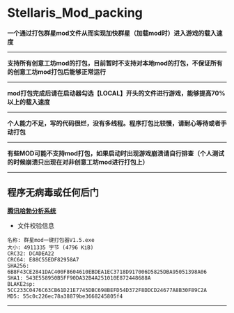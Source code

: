 # Stellaris_Mod_packing
**一个通过打包群星mod文件从而实现加快群星（加载mod时）进入游戏的载入速度**
***
**支持所有创意工坊mod的打包，目前暂时不支持对本地mod的打包，不保证所有的创意工坊mod打包后能够正常运行**
***
**mod打包完成后请在启动器勾选【LOCAL】开头的文件进行游戏，能够提高70%以上的载入速度**
***
**个人能力不足，写的代码很烂，没有多线程。程序打包比较慢，请耐心等待或者手动打包**
***
**有些MOD可能不支持mod打包，如果启动时出现游戏崩溃请自行排查（个人测试的时候崩溃只出现在对非创意工坊mod进行打包上）**
***
## 程序无病毒或任何后门
**[腾讯哈勃分析系统](https://habo.qq.com/file/showdetail?md5=55c0c226ec78a38879be3668245805f4&pk=ADcGYl1oB2YIPVs9U2A%3D)**
- 文件校验信息
```
名称: 群星mod一键打包器V1.5.exe
大小: 4911335 字节 (4796 KiB)
CRC32: DCADEA22
CRC64: E88C55EDF82958A7
SHA256: 6B8F43CE2841DAC400F8604610EBDEA1EC3718D917006D5825DBA95051398A06
SHA1: 543E558950B5FF90DA32B4A251010E872448688A
BLAKE2sp: 5CC233C0476C63CB61D21E7745DBC698BEFD54D372F8DDCD24677A8B30F89C2A
MD5: 55c0c226ec78a38879be3668245805f4
```
***
